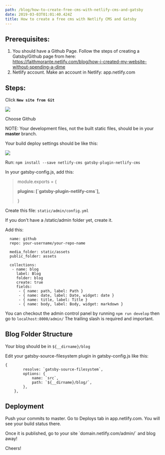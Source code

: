 ```yaml
---
path: /blog/how-to-create-free-cms-with-netlify-cms-and-gatsby
date: 2019-03-03T01:01:40.424Z
title: How to create a free cms with Netlify CMS and Gatsby
---
```

## Prerequisites:

1. You should have a Github Page. Follow the steps of creating a Gatsby/Github page from here: <https://faithmorante.netlify.com/blog/how-i-created-my-website-without-spending-a-dime>
2. Netlify account. Make an account in Netlify: app.netlify.com

## Steps:

Click **`New site from Git`**

![](/assets/netlify1.jpg)

Choose Github

NOTE: Your development files, not the built static files, should be in your **master** branch.

Your build deploy settings should be like this:

![](/assets/netlify2.jpg)

Run:
`npm install --save netlify-cms gatsby-plugin-netlify-cms`

In your gatsby-config.js, add this:

> module.exports = {
>
>   **plugins: \[\`gatsby-plugin-netlify-cms\`],**
>
> }

Create this file:
`static/admin/config.yml`

If you don't have a /static/admin folder yet, create it.

Add this:

```backend:
  name: github
  repo: your-username/your-repo-name

  media_folder: static/assets
  public_folder: assets

  collections:
   - name: blog
     label: Blog
     folder: blog
     create: true
     fields:
      - { name: path, label: Path }
      - { name: date, label: Date, widget: date }
      - { name: title, label: Title }
      - { name: body, label: Body, widget: markdown }
```

You can checkout the admin control panel by running `npm run develop` then go to `localhost:8000/admin/` The trailing slash is required and important.

## Blog Folder Structure

Your blog should be in `${__dirname}/blog`

Edit your gatsby-source-filesystem plugin in gatsby-config.js like this:

```
{
        resolve: `gatsby-source-filesystem`,
        options: {
            name: `src`,
            path: `${__dirname}/blog/`,
        },
    },
```

## Deployment

Push your commits to master. Go to Deploys tab in app.netlify.com. You will see your build status there.

Once it is published, go to your site \`domain.netlify.com/admin/\` and blog away!



Cheers!
